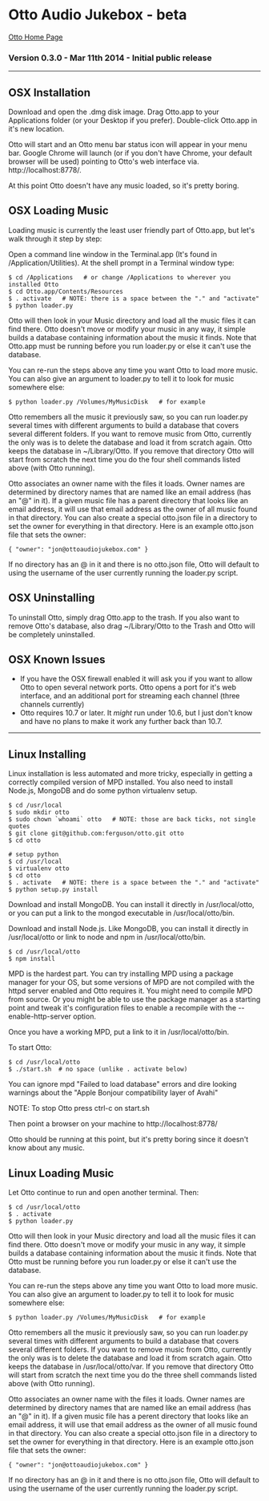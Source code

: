 Otto Audio Jukebox - beta
=========================

[Otto Home Page](http://ottoaudiojukebox.com)

### Version 0.3.0 - Mar 11th 2014 - Initial public release

------------------------------------------------------------

OSX Installation
----------------

Download and open the .dmg disk image.
Drag Otto.app to your Applications folder (or your Desktop if you prefer).
Double-click Otto.app in it's new location.

Otto will start and an Otto menu bar status icon will appear in your menu bar.
Google Chrome will launch (or if you don't have Chrome, your default browser
will be used) pointing to Otto's web interface via. http://localhost:8778/.

At this point Otto doesn't have any music loaded, so it's pretty boring.

OSX Loading Music
-----------------

Loading music is currently the least user friendly part of Otto.app, but let's
walk through it step by step:

Open a command line window in the Terminal.app (It's found in /Application/Utilities).
At the shell prompt in a Terminal window type:

    $ cd /Applications   # or change /Applications to wherever you installed Otto
    $ cd Otto.app/Contents/Resources
    $ . activate   # NOTE: there is a space between the "." and "activate"
    $ python loader.py

Otto will then look in your Music directory and load all the music files it can find there.
Otto doesn't move or modify your music in any way, it simple builds a database containing information about the music it finds. Note that Otto.app must be running before you run loader.py or else it can't use the database.

You can re-run the steps above any time you want Otto to load more music. You can also give an argument to loader.py to tell it to look for music somewhere else:

    $ python loader.py /Volumes/MyMusicDisk   # for example

Otto remembers all the music it previously saw, so you can run loader.py several times with different arguments to build a database that covers several different folders. If you want to remove music from Otto, currently the only was is to delete the database and load it from scratch again. Otto keeps the database in ~/Library/Otto. If you remove that directory Otto will start from scratch the next time you do the four shell commands listed above (with Otto running).

Otto associates an owner name with the files it loads. Owner names are determined by directory names that are named like an email address (has an "@" in it). If a given music file has a parent directory that looks like an email address, it will use that email address as the owner of all music found in that directory. You can also create a special otto.json file in a directory to set the owner for everything in that directory. Here is an example otto.json file that sets the owner:

    { "owner": "jon@ottoaudiojukebox.com" }

If no directory has an @ in it and there is no otto.json file, Otto will default to using the username of the user currently running the loader.py script.


OSX Uninstalling
----------------

To uninstall Otto, simply drag Otto.app to the trash. If you also want to remove Otto's database, also drag ~/Library/Otto to the Trash and Otto will be completely uninstalled.

OSX Known Issues
----------------
- If you have the OSX firewall enabled it will ask you if you want to allow Otto to open several network ports. Otto opens a port for it's web interface, and an additional port for streaming each channel (three channels currently)
- Otto requires 10.7 or later. It *might* run under 10.6, but I just don't know and have no plans to make it work any further back than 10.7.

------------------------------------------------------------

Linux Installing
----------------

Linux installation is less automated and more tricky, especially in getting a correctly compiled version of MPD installed. You also need to install Node.js, MongoDB and do some python virtualenv setup.

    $ cd /usr/local
    $ sudo mkdir otto
    $ sudo chown `whoami` otto   # NOTE: those are back ticks, not single quotes
    $ git clone git@github.com:ferguson/otto.git otto
    $ cd otto

    # setup python
    $ cd /usr/local
    $ virtualenv otto
    $ cd otto
    $ . activate   # NOTE: there is a space between the "." and "activate"
    $ python setup.py install


Download and install MongoDB. You can install it directly in /usr/local/otto, or you can put a link to the mongod executable in /usr/local/otto/bin.

Download and install Node.js. Like MongoDB, you can install it directly in /usr/local/otto or link to node and npm in /usr/local/otto/bin.

    $ cd /usr/local/otto
    $ npm install

MPD is the hardest part. You can try installing MPD using a package manager for your OS, but some versions of MPD are not compiled with the httpd server enabled and Otto requires it. You might need to compile MPD from source. Or you might be able to use the package manager as a starting point and tweak it's configuration files to enable a recompile with the --enable-http-server option.

Once you have a working MPD, put a link to it in /usr/local/otto/bin.

To start Otto:

    $ cd /usr/local/otto
    $ ./start.sh  # no space (unlike . activate below)

You can ignore mpd "Failed to load database" errors and dire looking warnings about the "Apple Bonjour compatibility layer of Avahi"

NOTE: To stop Otto press ctrl-c on start.sh

Then point a browser on your machine to http://localhost:8778/

Otto should be running at this point, but it's pretty boring since it doesn't know about any music.

Linux Loading Music
-------------------

Let Otto continue to run and open another terminal. Then:

    $ cd /usr/local/otto
    $ . activate
    $ python loader.py

Otto will then look in your Music directory and load all the music files it can find there.
Otto doesn't move or modify your music in any way, it simple builds a database containing information about the music it finds. Note that Otto must be running before you run loader.py or else it can't use the database.

You can re-run the steps above any time you want Otto to load more music. You can also give an argument to loader.py to tell it to look for music somewhere else:

    $ python loader.py /Volumes/MyMusicDisk   # for example

Otto remembers all the music it previously saw, so you can run loader.py several times with different arguments to build a database that covers several different folders. If you want to remove music from Otto, currently the only was is to delete the database and load it from scratch again. Otto keeps the database in /usr/local/otto/var. If you remove that directory Otto will start from scratch the next time you do the three shell commands listed above (with Otto running).

Otto associates an owner name with the files it loads. Owner names are determined by directory names that are named like an email address (has an "@" in it). If a given music file has a perent directory that looks like an email address, it will use that email address as the owner of all music found in that directory. You can also create a special otto.json file in a directory to set the owner for everything in that directory. Here is an example otto.json file that sets the owner:

    { "owner": "jon@ottoaudiojukebox.com" }

If no directory has an @ in it and there is no otto.json file, Otto will default to using the username of the user currently running the loader.py script.



